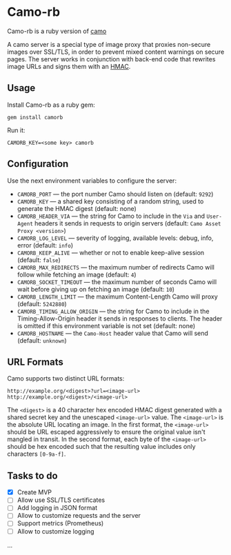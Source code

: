 # Camo-rb
Camo-rb is a ruby version of [camo](https://github.com/atmos/camo)

A camo server is a special type of image proxy that proxies non-secure images over SSL/TLS, in order to prevent mixed content warnings on secure pages. The server works in conjunction with back-end code that rewrites image URLs and signs them with an [HMAC](https://en.wikipedia.org/wiki/HMAC).

## Usage

Install Camo-rb as a ruby gem:

```
gem install camorb
```

Run it:

```
CAMORB_KEY=<some key> camorb
```

## Configuration

Use the next environment variables to configure the server:

* `CAMORB_PORT` — the port number Camo should listen on (default: `9292`) 
* `CAMORB_KEY` —  a shared key consisting of a random string, used to generate the HMAC digest (default: none)
* `CAMORB_HEADER_VIA` — the string for Camo to include in the `Via` and `User-Agent` headers it sends in requests to origin servers (default: `Camo Asset Proxy <version>`)
* `CAMORB_LOG_LEVEL` — severity of logging, available levels: debug, info, error (default: `info`)
* `CAMORB_KEEP_ALIVE` — whether or not to enable keep-alive session (default: `false`)
* `CAMORB_MAX_REDIRECTS` — the maximum number of redirects Camo will follow while fetching an image (default: `4`)
* `CAMORB_SOCKET_TIMEOUT` — the maximum number of seconds Camo will wait before giving up on fetching an image (default: `10`)
* `CAMORB_LENGTH_LIMIT` — the maximum Content-Length Camo will proxy (default: `5242880`)
* `CAMORB_TIMING_ALLOW_ORIGIN` — the string for Camo to include in the Timing-Allow-Origin header it sends in responses to clients. The header is omitted if this environment variable is not set (default: none)
* `CAMORB_HOSTNAME` — the `Camo-Host` header value that Camo will send (default: `unknown`)

## URL Formats

Camo supports two distinct URL formats:

```
http://example.org/<digest>?url=<image-url>
http://example.org/<digest>/<image-url>
```

The `<digest>` is a 40 character hex encoded HMAC digest generated with a shared secret key and the unescaped `<image-url>` value. The `<image-url>` is the absolute URL locating an image. In the first format, the `<image-url>` should be URL escaped aggressively to ensure the original value isn't mangled in transit. In the second format, each byte of the `<image-url>` should be hex encoded such that the resulting value includes only characters `[0-9a-f]`.

## Tasks to do

- [x] Create MVP
- [ ] Allow use SSL/TLS certificates
- [ ] Add logging in JSON format
- [ ] Allow to customize requests and the server
- [ ] Support metrics (Prometheus)
- [ ] Allow to customize logging

...
